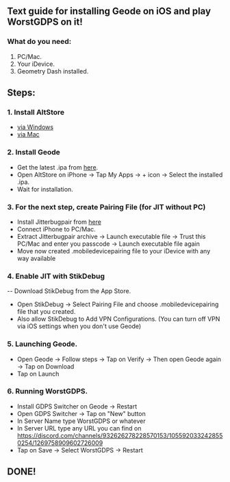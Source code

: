 ## Text guide for installing Geode on iOS and play WorstGDPS on it!
### What do you need:
1. PC/Mac.
2. Your iDevice.
3. Geometry Dash installed.
## Steps:
### 1. Install AltStore
- [via Windows](<https://www.youtube.com/watch?v=IXymBZTl8lQ>)
- [via Mac](<https://www.youtube.com/watch?v=eoSAUmjvk0E&t>)
### 2. Install Geode
- Get the latest .ipa from [here](<https://github.com/geode-sdk/ios-launcher/releases>).
- Open AltStore on iPhone → Tap My Apps → + icon → Select the installed .ipa.
- Wait for installation.
### 3. For the next step, create Pairing File (for JIT without PC)
- Install Jitterbugpair from [here](<https://github.com/osy/Jitterbug/releases>)
- Connect iPhone to PC/Mac.
- Extract Jitterbugpair archive → Launch executable file → Trust this PC/Mac and enter you passcode → Launch executable file again
- Move now created .mobiledevicepairing file to your iDevice with any way available
### 4. Enable JIT with StikDebug
-- Download StikDebug from the App Store.
- Open StikDebug → Select Pairing File and choose .mobiledevicepairing file that you created.
- Also allow StikDebug to Add VPN Configurations. (You can turn off VPN via iOS settings when you don't use Geode)
### 5. Launching Geode.
- Open Geode → Follow steps → Tap on Verify → Then open Geode again → Tap on Download
- Tap on Launch
### 6. Running WorstGDPS.
- Install GDPS Switcher on Geode → Restart
- Open GDPS Switcher → Tap on "New" button
- In Server Name type WorstGDPS or whatever
- In Server URL type any URL you can find on https://discord.com/channels/932626278228570153/1055920332428550254/1269758909602726009
- Tap on Save → Select WorstGDPS → Restart
## DONE!

